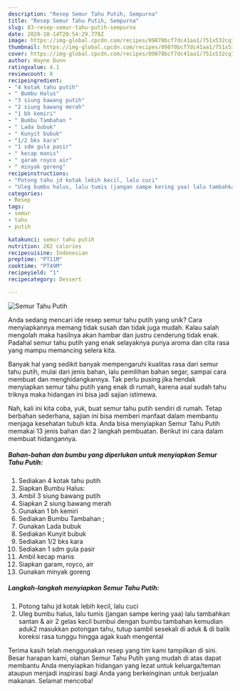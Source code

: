 ```yaml
---
description: "Resep Semur Tahu Putih, Sempurna"
title: "Resep Semur Tahu Putih, Sempurna"
slug: 83-resep-semur-tahu-putih-sempurna
date: 2020-10-14T20:54:29.778Z
image: https://img-global.cpcdn.com/recipes/09870bcf7dc41aa1/751x532cq70/semur-tahu-putih-foto-resep-utama.jpg
thumbnail: https://img-global.cpcdn.com/recipes/09870bcf7dc41aa1/751x532cq70/semur-tahu-putih-foto-resep-utama.jpg
cover: https://img-global.cpcdn.com/recipes/09870bcf7dc41aa1/751x532cq70/semur-tahu-putih-foto-resep-utama.jpg
author: Wayne Dunn
ratingvalue: 4.1
reviewcount: 8
recipeingredient:
- "4 kotak tahu putih"
- " Bumbu Halus"
- "3 siung bawang putih"
- "2 siung bawang merah"
- "1 bh kemiri"
- " Bumbu Tambahan "
- " Lada bubuk"
- " Kunyit bubuk"
- "1/2 bks kara"
- "1 sdm gula pasir"
- " kecap manis"
- " garam royco air"
- " minyak goreng"
recipeinstructions:
- "Potong tahu jd kotak lebih kecil, lalu cuci"
- "Uleg bumbu halus, lalu tumis (jangan sampe kering yaa) lalu tambahkan santan &amp; air 2 gelas kecil bumbui dengan bumbu tambahan kemudian aduk2 masukkan potongan tahu, tutup sambil sesekali di aduk &amp; di balik koreksi rasa tunggu hingga agak kuah mengental"
categories:
- Resep
tags:
- semur
- tahu
- putih

katakunci: semur tahu putih 
nutrition: 262 calories
recipecuisine: Indonesian
preptime: "PT11M"
cooktime: "PT49M"
recipeyield: "1"
recipecategory: Dessert

---
```



![Semur Tahu Putih](https://img-global.cpcdn.com/recipes/09870bcf7dc41aa1/751x532cq70/semur-tahu-putih-foto-resep-utama.jpg)

Anda sedang mencari ide resep semur tahu putih yang unik? Cara menyiapkannya memang tidak susah dan tidak juga mudah. Kalau salah mengolah maka hasilnya akan hambar dan justru cenderung tidak enak. Padahal semur tahu putih yang enak selayaknya punya aroma dan cita rasa yang mampu memancing selera kita.

Banyak hal yang sedikit banyak mempengaruhi kualitas rasa dari semur tahu putih, mulai dari jenis bahan, lalu pemilihan bahan segar, sampai cara membuat dan menghidangkannya. Tak perlu pusing jika hendak menyiapkan semur tahu putih yang enak di rumah, karena asal sudah tahu triknya maka hidangan ini bisa jadi sajian istimewa.




Nah, kali ini kita coba, yuk, buat semur tahu putih sendiri di rumah. Tetap berbahan sederhana, sajian ini bisa memberi manfaat dalam membantu menjaga kesehatan tubuh kita. Anda bisa menyiapkan Semur Tahu Putih memakai 13 jenis bahan dan 2 langkah pembuatan. Berikut ini cara dalam membuat hidangannya.

<!--inarticleads1-->

##### Bahan-bahan dan bumbu yang diperlukan untuk menyiapkan Semur Tahu Putih:

1. Sediakan 4 kotak tahu putih
1. Siapkan  Bumbu Halus:
1. Ambil 3 siung bawang putih
1. Siapkan 2 siung bawang merah
1. Gunakan 1 bh kemiri
1. Sediakan  Bumbu Tambahan ;
1. Gunakan  Lada bubuk
1. Sediakan  Kunyit bubuk
1. Sediakan 1/2 bks kara
1. Sediakan 1 sdm gula pasir
1. Ambil  kecap manis
1. Siapkan  garam, royco, air
1. Gunakan  minyak goreng




<!--inarticleads2-->

##### Langkah-langkah menyiapkan Semur Tahu Putih:

1. Potong tahu jd kotak lebih kecil, lalu cuci
1. Uleg bumbu halus, lalu tumis (jangan sampe kering yaa) lalu tambahkan santan &amp; air 2 gelas kecil bumbui dengan bumbu tambahan kemudian aduk2 masukkan potongan tahu, tutup sambil sesekali di aduk &amp; di balik koreksi rasa tunggu hingga agak kuah mengental




Terima kasih telah menggunakan resep yang tim kami tampilkan di sini. Besar harapan kami, olahan Semur Tahu Putih yang mudah di atas dapat membantu Anda menyiapkan hidangan yang lezat untuk keluarga/teman ataupun menjadi inspirasi bagi Anda yang berkeinginan untuk berjualan makanan. Selamat mencoba!
